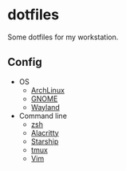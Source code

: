 # dotfiles

Some dotfiles for my workstation.

## Config

- OS
  - [ArchLinux](https://www.archlinux.org/)
  - [GNOME](https://www.gnome.org/)
  - [Wayland](https://wayland.freedesktop.org/) 
- Command line
  - [zsh](https://sourceforge.net/projects/zsh/)
  - [Alacritty](https://github.com/alacritty/alacritty)
  - [Starship](https://starship.rs/)
  - [tmux](https://github.com/tmux/tmux/wiki)
  - [Vim](https://www.vim.org/)
